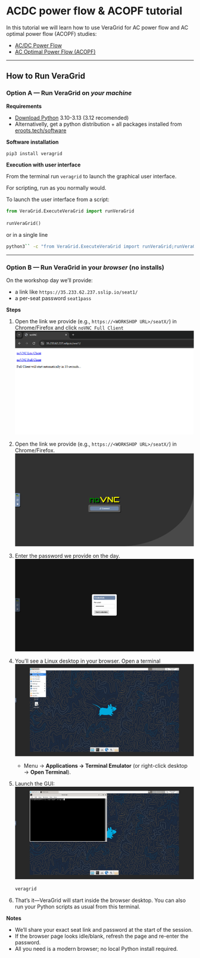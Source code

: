 # ACDC power flow & ACOPF tutorial

In this tutorial we will learn how to use VeraGrid for AC power flow and AC optimal power flow (ACOPF) studies:

- [AC/DC Power Flow](./acdc_power_flow.md)
- [AC Optimal Power Flow (ACOPF)](./acopf_tutorial.md)

---

## How to Run VeraGrid

### Option A — Run VeraGrid on *your machine*

**Requirements**

* [Download Python](https://www.python.org/downloads/) 3.10-3.13 (3.12 recomended)
* Alternativelly, get a python distribution + all packages installed from [eroots.tech/software](https://www.eroots.tech/veragrid-download)

**Software installation**

```shell
pip3 install veragrid
```

**Execution with user interface**

From the terminal run `veragrid` to launch the graphical user interface.

For scripting, run as you normally would.

To launch the user interface from a script:

```python
from VeraGrid.ExecuteVeraGrid import runVeraGrid

runVeraGrid()
```

or in a single line

```bash
python3`` -c "from VeraGrid.ExecuteVeraGrid import runVeraGrid;runVeraGrid()"
```

---

### Option B — Run VeraGrid in your *browser* (no installs)

On the workshop day we’ll provide:

* a link like `https://35.233.62.237.sslip.io/seat1/`
* a per-seat password `seat1pass`

**Steps**
1. Open the link we provide (e.g., `https://<WORKSHOP URL>/seatX/`) in Chrome/Firefox and click `noVNC Full Client`
![noVNC](pics/noVNC_landing.png)
2. Open the link we provide (e.g., `https://<WORKSHOP URL>/seatX/`) in Chrome/Firefox.
![noVNC](pics/noVNC.png)
3. Enter the password we provide on the day.
![noVNC_creds](pics/noVNC_creds.png)
4. You’ll see a Linux desktop in your browser. Open a terminal
![noVNC_linux](pics/noVNC_linux.png)
   * Menu → **Applications → Terminal Emulator** (or right-click desktop → **Open Terminal**).
   
5. Launch the GUI:
![noVNC_linux](pics/noVNC_terminal.png)
   ```bash
   veragrid
   ```
6. That’s it—VeraGrid will start inside the browser desktop. You can also run your Python scripts as usual from this terminal.

**Notes**

* We’ll share your exact seat link and password at the start of the session.
* If the browser page looks idle/blank, refresh the page and re-enter the password.
* All you need is a modern browser; no local Python install required.
